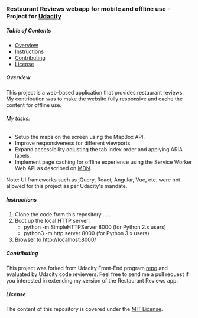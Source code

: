 ### Restaurant Reviews webapp for mobile and offline use - Project for [Udacity](https://www.udacity.com/)

##### Table of Contents
* [Overview](#overview)
* [Instructions](#instructions)
* [Contributing](#contributing)
* [License](#license)

##### Overview
This project is a web-based application that provides restaurant reviews. My contribution was to make the website fully responsive and cache the content for offline use.
###### My tasks: 
* Setup the maps on the screen using the MapBox API.
* Improve responsiveness for different viewports.  
* Expand accessibility adjusting the tab index order and applying ARIA labels.
* Implement page caching for offline experience using the Service Worker Web API as described on [MDN](https://developer.mozilla.org/en-US/docs/Web/API/Service_Worker_API/Using_Service_Workers).

Note: UI frameworks such as jQuery, React, Angular, Vue, etc. were not allowed for this project as per Udacity's mandate.

##### Instructions
1. Clone the code from this repository .....
2. Boot up the local HTTP server: 
   * python -m SimpleHTTPServer 8000 (for Python 2.x users)
   * python3 -m http.server 8000 (for Python 3.x users)
3. Browser to http://localhost:8000/

##### Contributing
This project was forked from Udacity Front-End program [repo](https://github.com/udacity/mws-restaurant-stage-1) and evaluated by Udacity code reviewers.
Feel free to send me a pull request if you interested in extending my version of the Restaurant Reviews app.

##### License
The content of this repository is covered under the [MIT License](LICENSE).
